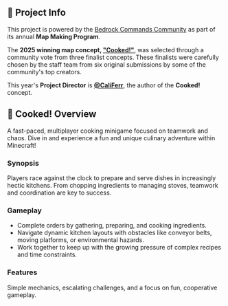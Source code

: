 ## 📌 Project Info  

This project is powered by the [Bedrock Commands Community](https://discord.com/servers/bedrock-commands-community-924894457894174740) as part of its annual **Map Making Program**.  

The **2025 winning map concept, ["Cooked!"](https://bedrockcommands.github.io/Cooked/)**, was selected through a community vote from three finalist concepts. These finalists were carefully chosen by the staff team from six original submissions by some of the community's top creators.  

This year's **Project Director** is **[@CaliFerr](https://github.com/CaliFerr)**, the author of the **Cooked!** concept.

## 🍳 Cooked! Overview

A fast-paced, multiplayer cooking minigame focused on teamwork and chaos.
Dive in and experience a fun and unique culinary adventure within Minecraft!

### Synopsis  
Players race against the clock to prepare and serve dishes in increasingly hectic kitchens. From chopping ingredients to managing stoves, teamwork and coordination are key to success.  

### Gameplay  
- Complete orders by gathering, preparing, and cooking ingredients.  
- Navigate dynamic kitchen layouts with obstacles like conveyor belts, moving platforms, or environmental hazards.  
- Work together to keep up with the growing pressure of complex recipes and time constraints.  

### Features  
Simple mechanics, escalating challenges, and a focus on fun, cooperative gameplay.

